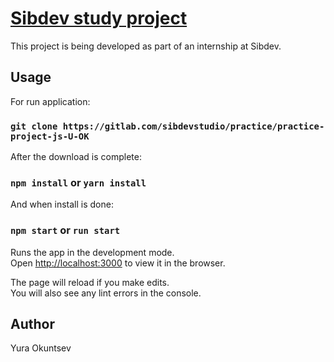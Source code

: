 # [Sibdev study project](https://gitlab.com/sibdevstudio/practice/practice-project-js-U-OK)

This project is being developed as part of an internship at Sibdev.

## Usage

For run application:

### `git clone https://gitlab.com/sibdevstudio/practice/practice-project-js-U-OK`

After the download is complete: 

### `npm install` or `yarn install`

And when install is done:

### `npm start` or `run start`

Runs the app in the development mode.<br />
Open [http://localhost:3000](http://localhost:3000) to view it in the browser.

The page will reload if you make edits.<br />
You will also see any lint errors in the console.

## Author
Yura Okuntsev
